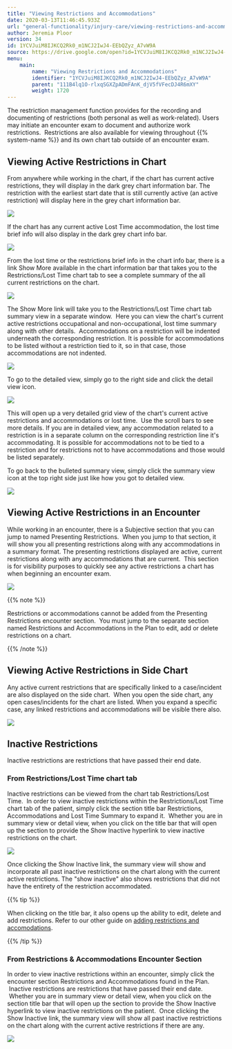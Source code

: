 ```yaml
---
title: "Viewing Restrictions and Accommodations"
date: 2020-03-13T11:46:45.933Z
url: "general-functionality/injury-care/viewing-restrictions-and-accommodations.html"
author: Jeremia Ploor
version: 34
id: 1YCVJuiM8IJKCQ2Rk0_m1NCJ2IwJ4-EEbQZyz_A7vW9A
source: https://drive.google.com/open?id=1YCVJuiM8IJKCQ2Rk0_m1NCJ2IwJ4-EEbQZyz_A7vW9A
menu:
    main:
        name: "Viewing Restrictions and Accommodations"
        identifier: "1YCVJuiM8IJKCQ2Rk0_m1NCJ2IwJ4-EEbQZyz_A7vW9A"
        parent: "111B4lq1O-rlxqSGXZpADmFAnK_djV5fVFecDJ4R6mXY"
        weight: 1720
---
```

The restriction management function provides for the recording and documenting of restrictions (both personal as well as work-related). Users may initiate an encounter exam to document and authorize work restrictions.  Restrictions are also available for viewing throughout {{% system-name %}} and its own chart tab outside of an encounter exam.

## Viewing Active Restrictions in Chart

From anywhere while working in the chart, if the chart has current active restrictions, they will display in the dark grey chart information bar. The restriction with the earliest start date that is still currently active (an active restriction) will display here in the grey chart information bar.



![](../../external_files/b0db7a1721ae4560660fce73de15014f.png)



If the chart has any current active Lost Time accommodation, the lost time brief info will also display in the dark grey chart info bar.



![](../../external_files/ecc1147f8cb10956e5d14d5b7939e523.png)



From the lost time or the restrictions brief info in the chart info bar, there is a link Show More available in the chart information bar that takes you to the Restrictions/Lost Time chart tab to see a complete summary of the all current restrictions on the chart.



![](../../external_files/7898ccce050daa39fdbd0ccdcbf3f704.png)



The Show More link will take you to the Restrictions/Lost Time chart tab summary view in a separate window.  Here you can view the chart's current active restrictions occupational and non-occupational, lost time summary along with other details.  Accommodations on a restriction will be indented underneath the corresponding restriction. It is possible for accommodations to be listed without a restriction tied to it, so in that case, those accommodations are not indented.



![](../../external_files/0d38ab56e3597f03e60c0ce9db8fd1fc.png)



To go to the detailed view, simply go to the right side and click the detail view icon.



![](../../external_files/0a53c324bf972339b752666775a5356a.png)



This will open up a very detailed grid view of the chart's current active restrictions and accommodations or lost time.  Use the scroll bars to see more details. If you are in detailed view, any accommodation related to a restriction is in a separate column on the corresponding restriction line it's accommodating. It is possible for accommodations not to be tied to a restriction and for restrictions not to have accommodations and those would be listed separately.



To go back to the bulleted summary view, simply click the summary view icon at the top right side just like how you got to detailed view.



![](../../external_files/3b92079ac43f66f477d924101216eb0d.png)



## Viewing Active Restrictions in an Encounter

While working in an encounter, there is a Subjective section that you can jump to named Presenting Restrictions.  When you jump to that section, it will show you all presenting restrictions along with any accommodations in a summary format. The presenting restrictions displayed are active, current restrictions along with any accommodations that are current.  This section is for visibility purposes to quickly see any active restrictions a chart has when beginning an encounter exam.



![](../../external_files/672ba263e7b7291fb264b7cd6872b0a3.png)



{{% note %}}

Restrictions or accommodations cannot be added from the Presenting Restrictions encounter section.  You must jump to the separate section named Restrictions and Accommodations in the Plan to edit, add or delete restrictions on a chart.

{{% /note %}}


## Viewing Active Restrictions in Side Chart

Any active current restrictions that are specifically linked to a case/incident are also displayed on the side chart.  When you open the side chart, any open cases/incidents for the chart are listed. When you expand a specific case, any linked restrictions and accommodations will be visible there also.



![](../../external_files/9b8a5c58a691f24d98001a39bde6f3e5.png)



## Inactive Restrictions

Inactive restrictions are restrictions that have passed their end date.

### From Restrictions/Lost Time chart tab

Inactive restrictions can be viewed from the chart tab Restrictions/Lost Time.  In order to view inactive restrictions within the Restrictions/Lost Time chart tab of the patient, simply click the section title bar Restrictions, Accommodations and Lost Time Summary to expand it.  Whether you are in summary view or detail view, when you click on the title bar that will open up the section to provide the Show Inactive hyperlink to view inactive restrictions on the chart.



![](../../external_files/dec1fc9fd148aacb76bce5a49ccf6335.png)



Once clicking the Show Inactive link, the summary view will show and incorporate all past inactive restrictions on the chart along with the current active restrictions. The "show inactive" also shows restrictions that did not have the entirety of the restriction accommodated.

{{% tip %}}

When clicking on the title bar, it also opens up the ability to edit, delete and add restrictions. Refer to our other guide on [adding restrictions and accomodations](adding-restrictions-and-accommodations.html).

{{% /tip %}}


### From Restrictions & Accommodations Encounter Section

In order to view inactive restrictions within an encounter, simply click the encounter section Restrictions and Accommodations found in the Plan.  Inactive restrictions are restrictions that have passed their end date.  Whether you are in summary view or detail view, when you click on the section title bar that will open up the section to provide the Show Inactive hyperlink to view inactive restrictions on the patient.  Once clicking the Show Inactive link, the summary view will show all past inactive restrictions on the chart along with the current active restrictions if there are any.



![](../../external_files/913686ba66277b13962aa2a49831bb9e.png)






